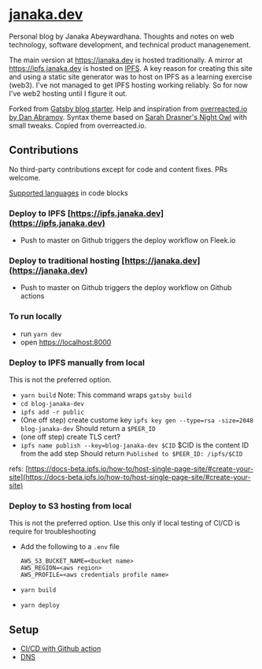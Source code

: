 # [janaka.dev](janaka.dev)

Personal blog by Janaka Abeywardhana. Thoughts and notes on web technology, software development, and technical product managenement.

The main version at https://janaka.dev is hosted traditionally. A mirror at https://ipfs.janaka.dev is hosted on [IPFS](ipfs.io). A key reason for creating this site and using a static site generator was to host on IPFS as a learning exercise (web3). I've not managed to get IPFS hosting working reliably. So for now I've web2 hosting until I figure it out.

Forked from [Gatsby blog starter](https://github.com/gatsbyjs/gatsby-starter-blog).
Help and inspiration from [overreacted.io by Dan Abramov](https://github.com/gaearon/overreacted.io).
Syntax theme based on [Sarah Drasner's Night Owl](https://github.com/sdras/night-owl-vscode-theme/) with small tweaks. Copied from overreacted.io.

## Contributions

No third-party contributions except for code and content fixes. PRs welcome.

[Supported languages](https://prismjs.com/#supported-languages) in code blocks


### Deploy to IPFS [https://ipfs.janaka.dev](https://ipfs.janaka.dev)

- Push to master on Github triggers the deploy workflow on Fleek.io

### Deploy to traditional hosting [https://janaka.dev](https://janaka.dev)

- Push to master on Github triggers the deploy workflow on Github actions

### To run locally

- run `yarn dev`
- open [https://localhost:8000](https://localhost:8000)

### Deploy to IPFS manually from local

This is not the preferred option.

- `yarn build`
  Note: This command wraps `gatsby build`
- `cd blog-janaka-dev`
- `ipfs add -r public`
- (One off step) create custome key `ipfs key gen --type=rsa -size=2048 blog-janaka-dev`
  Should return a `$PEER_ID`
- (one off step) create TLS cert?
- `ipfs name publish --key=blog-janaka-dev $CID` $CID is the content ID from the add step
  Should return `Published to $PEER_ID: /ipfs/$CID`

refs: [https://docs-beta.ipfs.io/how-to/host-single-page-site/#create-your-site](https://docs-beta.ipfs.io/how-to/host-single-page-site/#create-your-site)

### Deploy to S3 hosting from local

This is not the preferred option. Use this only if local testing of CI/CD is require for troubleshooting

- Add the following to a `.env` file

  ```env
  AWS_S3_BUCKET_NAME=<bucket name>
  AWS_REGION=<aws region>
  AWS_PROFILE=<aws credentials profile name>
  ```

- `yarn build`
- `yarn deploy`

## Setup

- [CI/CD with Github action](./docs/ci-cd-setup.md)
- [DNS](./docs/dns-setup.md)
